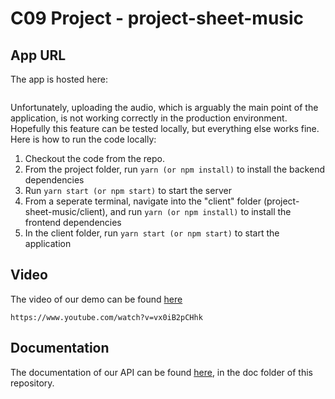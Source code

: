 # C09 Project - project-sheet-music

## App URL

The app is hosted here:

```

```

Unfortunately, uploading the audio, which is arguably the main point of the application, is not working correctly in the production environment. Hopefully this feature can be tested locally, but everything else works fine. Here is how to run the code locally:
1. Checkout the code from the repo.
2. From the project folder, run `yarn (or npm install)` to install the backend dependencies
3. Run `yarn start (or npm start)` to start the server
4. From a seperate terminal, navigate into the "client" folder (project-sheet-music/client), and run `yarn (or npm install)` to install the frontend dependencies
5. In the client folder, run `yarn start (or npm start)` to start the application


## Video

The video of our demo can be found [here](https://www.youtube.com/watch?v=vx0iB2pCHhk)

```
https://www.youtube.com/watch?v=vx0iB2pCHhk
```

## Documentation

The documentation of our API can be found [here](https://github.com/farisally23/project-sheet-music/blob/master/doc/APIdocumentation.md), in the doc folder of this repository. 
